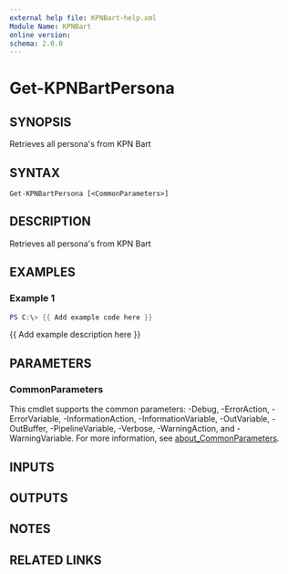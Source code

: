 ```yaml
---
external help file: KPNBart-help.xml
Module Name: KPNBart
online version:
schema: 2.0.0
---
```


# Get-KPNBartPersona

## SYNOPSIS
Retrieves all persona's from KPN Bart

## SYNTAX

```
Get-KPNBartPersona [<CommonParameters>]
```

## DESCRIPTION
Retrieves all persona's from KPN Bart

## EXAMPLES

### Example 1
```powershell
PS C:\> {{ Add example code here }}
```

{{ Add example description here }}

## PARAMETERS

### CommonParameters
This cmdlet supports the common parameters: -Debug, -ErrorAction, -ErrorVariable, -InformationAction, -InformationVariable, -OutVariable, -OutBuffer, -PipelineVariable, -Verbose, -WarningAction, and -WarningVariable. For more information, see [about_CommonParameters](http://go.microsoft.com/fwlink/?LinkID=113216).

## INPUTS

## OUTPUTS

## NOTES

## RELATED LINKS
